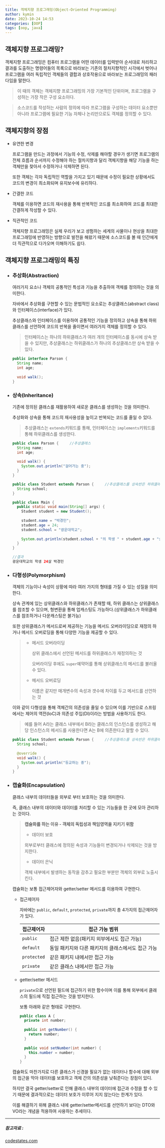```yaml
---
title: 객체지향 프로그래밍(Object-Oriented Programming)
author: kymin
date: 2023-10-24 14:53
categories: [OOP]
tags: [oop, java]
---
```




## 객체지향 프로그래밍?

객체지향 프로그래밍은 컴퓨터 프로그램을 어떤 데이터를 입력받아 순서대로 처리하고 결과를 도출하는 명령어들의 목록으로 바라보는 기존의 절차지향적인 시각에서 벗어나 프로그램을 여러 독립적인 객체들의 결합과 상호작용으로 바라보는 프로그래밍의 패러다임을 말한다.

>이 때의 객체는 객체지향 프로그래밍의 가장 기본적인 단위이며, 프로그램을 구성하는 가장 작은 구성 요소이다.

>소스코드를 작성하는 사람의 정의에 따라 프로그램을 구성하는 데이터 요소뿐만 아니라 프로그램에 필요한 기능 자체나 논리만으로도 객체를 정의할 수 있다.

## 객체지향의 장점

- 유연한 변경

  프로그램을 만드는 과정에서 기능의 수정, 삭제를 해야할 경우가 생기면 프로그램의 전체 흐름과 순서까지 수정해야 하는 절차지향과 달리 객체지향을 해당 기능을 하는 객체만을 찾아서 수정하거나 삭제하면 된다. 

  또한 객체는 각자 독립적인 역할을 가지고 있기 때문에 수정이 필요한 상황에서도 코드의 변경이 최소화되며 유지보수에 유리하다.

- 간결한 코드

  객체를 이용하면 코드의 재사용을 통해 반복적인 코드를 최소화하여 코드를 최대한 간결하게 작성할 수 있다.

- 직관적인 코드

  객체지향 프로그래밍은 실제 우리가 보고 셩험하는 세계의 사물이나 현상을 최대한 프로그래밍에 반영하는 방향으로 발전을 해왔기 때문에 소스코드를 볼 때 인간에게 더 직관적으로 다가오며 이해하기도 쉽다.

## 객체지향 프로그래밍의 특징

- ### 추상화(Abstraction)

  여러가지 요소나 객체의 공통적인 특성과 기능을 추출하여 객체를 정의하는 것을 의미한다.

  자바에서 추상화를 구현할 수 있는 문법적인 요소로는 추상클래스(abstract class)와 인터페이스(interface)가 있다.

  추상클래스와 인터페이스를 이용하여 공통적인 기능을 정의하고 상속을 통해 하위클래스를 선언하여 코드의 반복을 줄이면서 여러가지 객체를 정의할 수 있다.

  > 인터페이스는 하나의 하위클래스가 여러 개의 인터페이스를 동시에 상속 받을 수 있지만, 추상클래스는 하위클래스가 하나의 추상클래스만 상속 받을 수 있다.

  ```java
  public interface Parson {
    String name;
    int age;
    
    void walk();
  }
  ```

  

- ### 상속(Inheritance)

  기존에 정의된 클래스를 재활용하여 새로운 클래스를 생성하는 것을 의미한다.

  추상화와 상속을 통해 코드의 재사용성을 높이고 반복되는 코드를 줄일 수 있다.

  > 추상클래스는 `extends`키워드를 통해, 인터페이스는 `implements`키워드를 통해 하위클래스를 생성한다.

  ```java
  public class Parson {		//추상클래스
    String name;
    int age;
    
    void walk() {
      System.out.println("걸어가는 중");
    }
  }
  ```

  ```java
  public class Student extends Parson {		//추상클래스를 상속반은 하위클래스
    String school;
  }
  ```

  ```java
  public class Main {
    public static void main(String[] args) {
      Student student = new Student();
      
      student.name = "박경민";
      student.age = 24;
      student.school = "광운대학교";
      
      System.out.println(student.school + "의 학생 " + student.age + "살 " + 						student.name);
    }
  }
  
  //결과
  광운대학교의 학생 24살 박경민
  ```

  

- ### 다형성(Polymorphism)

  객체의 기능이나 속성이 상황에 따라 여러 가지의 형태를 가질 수 있는 성질을 의미한다.

  상속 관계에 있는 상위클래스와 하위클래스가 존재할 때, 하위 클래스는 상위클래스를 참조할 수 있으며, 형변환을 통해 업캐스팅도 가능하다.(상위클래스가 하위클래스를 참조하거나 다운캐스팅은 불가능)

  또한 상위클래스가 메서드로써 제공하는 기능을 메서드 오버라이딩으로 재정의 하거나 메서드 오버로딩을 통해 다양한 기능을 제공할 수 있다.

  >- 메서드 오버라이딩
  >
  >   상위 클래스에서 선언된 메서드를 하위클래스가 재정의하는 것
  >
  >   오버라이딩 후에도 `super`예약어를 통해 상위클래스의 메서드를 불러올 수 있다.
  >
  >- 메서드 오버로딩
  >
  >   이름은 같지만 매개변수의 속성과 갯수에 차이를 두고 메서드를 선언하는 것
  >

  이와 같이 다형성을 통해 객체간의 의존성을 줄일 수 있으며 이를 기반으로 스프링에서는 제어의 역전(IoC)과 의존성 주입(DI)이라는 방법을 사용하기도 한다.

  > 예를 들어 A라는 클래스 내부에서 B라는 클래스의 인스턴스를 생성하고 해당 인스턴스의 메서드를 사용한다면 A는 B에 의존한다고 말할 수 있다.

  ```java
  public class Student extends Parson {		//추상클래스를 상속반은 하위클래스
    String school;
    
    @override
    void walk() {
      System.out.println("등교하는 중");
    }
  }
  ```

  

  

- ### 캡슐화(Encapsulation)

  클래스 내부의 데이터들을 외부로 부터 보호하는 것을 의미한다.

  즉, 클래스 내부의 데이터와 데이터를 처리할 수 있는 기능들을 한 곳에 모아 관리하는 것이다.

  >**캡슐화를 하는 이유 - 객체의 독립성과 책임영역을 지키기 위함**
  >
  >- 데이터 보호
  >
  >  외부로부터 클래스에 정의된 속성과 기능들이 변경되거나 삭제되는 것을 방지한다.
  >
  >- 데이터 은닉
  >
  >  객체 내부에서 발생하는 동작을 감추고 필요한 부분만 객체의 외부로 노출시킨다.

  캡슐화는 보통 접근제어자와 getter/setter 메서드를 이용하여 구현한다.

  - 접근제어자

    자바에는 `public`, `default`, `protected`, `private`까지 총 4가지의 접근제어자가 있다.

    | 접근제어자  | 접근 가능 범위                                     |
    | ----------- | -------------------------------------------------- |
    | `public`    | 접근 제한 없음(패키지 외부에서도 접근 가능)        |
    | `default`   | 동일 패키지와 다른 패키지의 클래스에서도 접근 가능 |
    | `protected` | 같은 패키지 내에서만 접근 가능                     |
    | `private`   | 같은 클래스 내에서만 접근 가능                     |
  
  - getter/setter 메서드
  
    `private`으로 선언된 필드에 접근하기 위한 함수이며 이를 통해 외부에서 클래스의 필드에 직접 접근하는 것을 방지한다.
  
    보통 아래와 같은 형태로 구현한다.
  
    ```java
    public class A {
      private int number;
      
      public int getNumber() {
        return number;
      }
      
      public void setNumber(int number) {
        this.number = number;
      }
    }
    ```
  
  캡슐화도 마찬가지로 다른 클래스가 신경쓸 필요가 없는 데이터나 함수에 대해 외부의 접근을 막아 데이터를 보호하고 객체 간의 의존성을 낮춰준다는 장점이 있디.
  
  하지만 결국 getter/setter로 인해 클래스 내부의 데이터에 접근과 수정을 할 수 있기 때문에 결과적으로는 데이터 보호가 이루어 지지 않는다는 한계가 있다.
  
  이를 해결하기 위해  클래스 내에 getter/setter메서드를 선언하기 보다는 DTO와 VO라는 개념을 적용하여 사용하는 추세이다.

-----

##### 참고자료 : 

[codestates.com](https://www.codestates.com/blog/content/%EA%B0%9D%EC%B2%B4-%EC%A7%80%ED%96%A5-%ED%94%84%EB%A1%9C%EA%B7%B8%EB%9E%98%EB%B0%8D-%ED%8A%B9%EC%A7%95)

